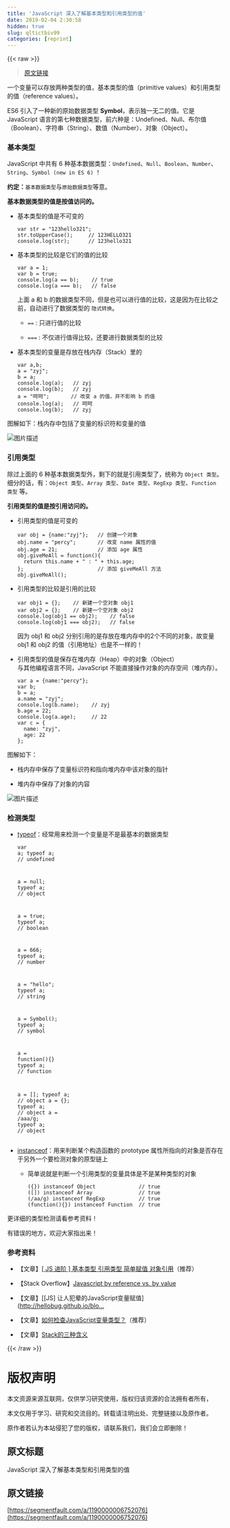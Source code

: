 ```yaml
---
title: 'JavaScript 深入了解基本类型和引用类型的值' 
date: 2019-02-04 2:30:58
hidden: true
slug: qltictbiv99
categories: [reprint]
---
```


{{< raw >}}

                    
<blockquote><p><a href="http://blog.percymong.com/2016/08/28/javascript-two-data-type/" rel="nofollow noreferrer" target="_blank">原文链接</a></p></blockquote>
<p>一个变量可以存放两种类型的值，基本类型的值（primitive values）和引用类型的值（reference values）。</p>
<p>ES6 引入了一种新的原始数据类型 <strong>Symbol</strong>，表示独一无二的值。它是 JavaScript 语言的第七种数据类型，前六种是：Undefined、Null、布尔值（Boolean）、字符串（String）、数值（Number）、对象（Object）。</p>
<h3 id="articleHeader0">基本类型</h3>
<p>JavaScript 中共有 6 种基本数据类型：<code>Undefined</code>、<code>Null</code>、<code>Boolean</code>、<code>Number</code>、<code>String</code>、<code>Symbol (new in ES 6)</code> ！</p>
<p><strong>约定：</strong><code>基本数据类型</code>与<code>原始数据类型</code>等意。</p>
<p><strong>基本数据类型的值是按值访问的。</strong></p>
<ul>
<li>
<p>基本类型的值是不可变的</p>
<div class="widget-codetool" style="display:none;">
      <div class="widget-codetool--inner">
      <span class="selectCode code-tool" data-toggle="tooltip" data-placement="top" title="" data-original-title="全选"></span>
      <span type="button" class="copyCode code-tool" data-toggle="tooltip" data-placement="top" data-clipboard-text="var str = &quot;123hello321&quot;;
str.toUpperCase();     // 123HELLO321
console.log(str);      // 123hello321" title="" data-original-title="复制"></span>
      <span type="button" class="saveToNote code-tool" data-toggle="tooltip" data-placement="top" title="" data-original-title="放进笔记"></span>
      </div>
      </div><pre class="javascript hljs"><code class="js"><span class="hljs-keyword">var</span> str = <span class="hljs-string">"123hello321"</span>;
str.toUpperCase();     <span class="hljs-comment">// 123HELLO321</span>
<span class="hljs-built_in">console</span>.log(str);      <span class="hljs-comment">// 123hello321</span></code></pre>
</li>
<li>
<p>基本类型的比较是它们的值的比较</p>
<div class="widget-codetool" style="display:none;">
      <div class="widget-codetool--inner">
      <span class="selectCode code-tool" data-toggle="tooltip" data-placement="top" title="" data-original-title="全选"></span>
      <span type="button" class="copyCode code-tool" data-toggle="tooltip" data-placement="top" data-clipboard-text="var a = 1;
var b = true;
console.log(a == b);    // true
console.log(a === b);   // false" title="" data-original-title="复制"></span>
      <span type="button" class="saveToNote code-tool" data-toggle="tooltip" data-placement="top" title="" data-original-title="放进笔记"></span>
      </div>
      </div><pre class="javascript hljs"><code class="js"><span class="hljs-keyword">var</span> a = <span class="hljs-number">1</span>;
<span class="hljs-keyword">var</span> b = <span class="hljs-literal">true</span>;
<span class="hljs-built_in">console</span>.log(a == b);    <span class="hljs-comment">// true</span>
<span class="hljs-built_in">console</span>.log(a === b);   <span class="hljs-comment">// false</span></code></pre>
<p>上面 a 和 b 的数据类型不同，但是也可以进行值的比较，这是因为在比较之前，自动进行了数据类型的 <code>隐式转换</code>。</p>
<ul>
<li><p><code>==</code> : 只进行值的比较</p></li>
<li><p><code>===</code> : 不仅进行值得比较，还要进行数据类型的比较</p></li>
</ul>
</li>
<li>
<p>基本类型的变量是存放在栈内存（Stack）里的</p>
<div class="widget-codetool" style="display:none;">
      <div class="widget-codetool--inner">
      <span class="selectCode code-tool" data-toggle="tooltip" data-placement="top" title="" data-original-title="全选"></span>
      <span type="button" class="copyCode code-tool" data-toggle="tooltip" data-placement="top" data-clipboard-text="var a,b;
a = &quot;zyj&quot;;
b = a;
console.log(a);   // zyj
console.log(b);   // zyj
a = &quot;呵呵&quot;;       // 改变 a 的值，并不影响 b 的值
console.log(a);   // 呵呵
console.log(b);   // zyj" title="" data-original-title="复制"></span>
      <span type="button" class="saveToNote code-tool" data-toggle="tooltip" data-placement="top" title="" data-original-title="放进笔记"></span>
      </div>
      </div><pre class="javascript hljs"><code class="js"><span class="hljs-keyword">var</span> a,b;
a = <span class="hljs-string">"zyj"</span>;
b = a;
<span class="hljs-built_in">console</span>.log(a);   <span class="hljs-comment">// zyj</span>
<span class="hljs-built_in">console</span>.log(b);   <span class="hljs-comment">// zyj</span>
a = <span class="hljs-string">"呵呵"</span>;       <span class="hljs-comment">// 改变 a 的值，并不影响 b 的值</span>
<span class="hljs-built_in">console</span>.log(a);   <span class="hljs-comment">// 呵呵</span>
<span class="hljs-built_in">console</span>.log(b);   <span class="hljs-comment">// zyj</span></code></pre>
</li>
</ul>
<p>图解如下：栈内存中包括了变量的标识符和变量的值</p>
<p><span class="img-wrap"><img data-src="/img/bVCunf" src="https://static.alili.tech/img/bVCunf" alt="图片描述" title="图片描述" style="cursor: pointer; display: inline;"></span></p>
<h3 id="articleHeader1">引用类型</h3>
<p>除过上面的 6 种基本数据类型外，剩下的就是引用类型了，统称为 <code>Object 类型</code>。细分的话，有：<code>Object 类型</code>、<code>Array 类型</code>、<code>Date 类型</code>、<code>RegExp 类型</code>、<code>Function 类型</code> 等。</p>
<p><strong>引用类型的值是按引用访问的。</strong></p>
<ul>
<li>
<p>引用类型的值是可变的</p>
<div class="widget-codetool" style="display:none;">
      <div class="widget-codetool--inner">
      <span class="selectCode code-tool" data-toggle="tooltip" data-placement="top" title="" data-original-title="全选"></span>
      <span type="button" class="copyCode code-tool" data-toggle="tooltip" data-placement="top" data-clipboard-text="var obj = {name:&quot;zyj&quot;};   // 创建一个对象
obj.name = &quot;percy&quot;;       // 改变 name 属性的值
obj.age = 21;             // 添加 age 属性
obj.giveMeAll = function(){
  return this.name + &quot; : &quot; + this.age;
};                        // 添加 giveMeAll 方法
obj.giveMeAll();" title="" data-original-title="复制"></span>
      <span type="button" class="saveToNote code-tool" data-toggle="tooltip" data-placement="top" title="" data-original-title="放进笔记"></span>
      </div>
      </div><pre class="javascript hljs"><code class="js"><span class="hljs-keyword">var</span> obj = {<span class="hljs-attr">name</span>:<span class="hljs-string">"zyj"</span>};   <span class="hljs-comment">// 创建一个对象</span>
obj.name = <span class="hljs-string">"percy"</span>;       <span class="hljs-comment">// 改变 name 属性的值</span>
obj.age = <span class="hljs-number">21</span>;             <span class="hljs-comment">// 添加 age 属性</span>
obj.giveMeAll = <span class="hljs-function"><span class="hljs-keyword">function</span>(<span class="hljs-params"></span>)</span>{
  <span class="hljs-keyword">return</span> <span class="hljs-keyword">this</span>.name + <span class="hljs-string">" : "</span> + <span class="hljs-keyword">this</span>.age;
};                        <span class="hljs-comment">// 添加 giveMeAll 方法</span>
obj.giveMeAll();</code></pre>
</li>
<li>
<p>引用类型的比较是引用的比较</p>
<div class="widget-codetool" style="display:none;">
      <div class="widget-codetool--inner">
      <span class="selectCode code-tool" data-toggle="tooltip" data-placement="top" title="" data-original-title="全选"></span>
      <span type="button" class="copyCode code-tool" data-toggle="tooltip" data-placement="top" data-clipboard-text="var obj1 = {};    // 新建一个空对象 obj1
var obj2 = {};    // 新建一个空对象 obj2
console.log(obj1 == obj2);    // false
console.log(obj1 === obj2);   // false" title="" data-original-title="复制"></span>
      <span type="button" class="saveToNote code-tool" data-toggle="tooltip" data-placement="top" title="" data-original-title="放进笔记"></span>
      </div>
      </div><pre class="javascript hljs"><code class="js"><span class="hljs-keyword">var</span> obj1 = {};    <span class="hljs-comment">// 新建一个空对象 obj1</span>
<span class="hljs-keyword">var</span> obj2 = {};    <span class="hljs-comment">// 新建一个空对象 obj2</span>
<span class="hljs-built_in">console</span>.log(obj1 == obj2);    <span class="hljs-comment">// false</span>
<span class="hljs-built_in">console</span>.log(obj1 === obj2);   <span class="hljs-comment">// false</span></code></pre>
<p>因为 obj1 和 obj2 分别引用的是存放在堆内存中的2个不同的对象，故变量 obj1 和 obj2 的值（引用地址）也是不一样的！</p>
</li>
<li>
<p>引用类型的值是保存在堆内存（Heap）中的对象（Object）<br> 与其他编程语言不同，JavaScript 不能直接操作对象的内存空间（堆内存）。</p>
<div class="widget-codetool" style="display:none;">
      <div class="widget-codetool--inner">
      <span class="selectCode code-tool" data-toggle="tooltip" data-placement="top" title="" data-original-title="全选"></span>
      <span type="button" class="copyCode code-tool" data-toggle="tooltip" data-placement="top" data-clipboard-text="var a = {name:&quot;percy&quot;};
var b;
b = a;
a.name = &quot;zyj&quot;;
console.log(b.name);    // zyj
b.age = 22;
console.log(a.age);     // 22
var c = {
  name: &quot;zyj&quot;,
  age: 22
};" title="" data-original-title="复制"></span>
      <span type="button" class="saveToNote code-tool" data-toggle="tooltip" data-placement="top" title="" data-original-title="放进笔记"></span>
      </div>
      </div><pre class="javascript hljs"><code class="js"><span class="hljs-keyword">var</span> a = {<span class="hljs-attr">name</span>:<span class="hljs-string">"percy"</span>};
<span class="hljs-keyword">var</span> b;
b = a;
a.name = <span class="hljs-string">"zyj"</span>;
<span class="hljs-built_in">console</span>.log(b.name);    <span class="hljs-comment">// zyj</span>
b.age = <span class="hljs-number">22</span>;
<span class="hljs-built_in">console</span>.log(a.age);     <span class="hljs-comment">// 22</span>
<span class="hljs-keyword">var</span> c = {
  <span class="hljs-attr">name</span>: <span class="hljs-string">"zyj"</span>,
  <span class="hljs-attr">age</span>: <span class="hljs-number">22</span>
};</code></pre>
</li>
</ul>
<p>图解如下：</p>
<ul>
<li><p>栈内存中保存了变量标识符和指向堆内存中该对象的指针</p></li>
<li><p>堆内存中保存了对象的内容</p></li>
</ul>
<p><span class="img-wrap"><img data-src="/img/bVCuGx" src="https://static.alili.tech/img/bVCuGx" alt="图片描述" title="图片描述" style="cursor: pointer; display: inline;"></span></p>
<h3 id="articleHeader2">检测类型</h3>
<ul>
<li>
<p><a href="https://developer.mozilla.org/zh-CN/docs/Web/JavaScript/Reference/Operators/typeof" rel="nofollow noreferrer" target="_blank">typeof</a>：经常用来检测一个变量是不是最基本的数据类型</p>
<div class="widget-codetool" style="display:none;">
      <div class="widget-codetool--inner">
      <span class="selectCode code-tool" data-toggle="tooltip" data-placement="top" title="" data-original-title="全选"></span>
      <span type="button" class="copyCode code-tool" data-toggle="tooltip" data-placement="top" data-clipboard-text="var a;
typeof a;    // undefined

a = null;
typeof a;    // object

a = true;
typeof a;    // boolean

a = 666;
typeof a;    // number 

a = &quot;hello&quot;;
typeof a;    // string

a = Symbol();
typeof a;    // symbol

a = function(){}
typeof a;    // function

a = [];
typeof a;    // object
a = {};
typeof a;    // object
a = /aaa/g;
typeof a;    // object   " title="" data-original-title="复制"></span>
      <span type="button" class="saveToNote code-tool" data-toggle="tooltip" data-placement="top" title="" data-original-title="放进笔记"></span>
      </div>
      </div><pre class="javascript hljs"><code class="javascript"><span class="hljs-keyword">var</span> a;
<span class="hljs-keyword">typeof</span> a;    <span class="hljs-comment">// undefined</span>

a = <span class="hljs-literal">null</span>;
<span class="hljs-keyword">typeof</span> a;    <span class="hljs-comment">// object</span>

a = <span class="hljs-literal">true</span>;
<span class="hljs-keyword">typeof</span> a;    <span class="hljs-comment">// boolean</span>

a = <span class="hljs-number">666</span>;
<span class="hljs-keyword">typeof</span> a;    <span class="hljs-comment">// number </span>

a = <span class="hljs-string">"hello"</span>;
<span class="hljs-keyword">typeof</span> a;    <span class="hljs-comment">// string</span>

a = <span class="hljs-built_in">Symbol</span>();
<span class="hljs-keyword">typeof</span> a;    <span class="hljs-comment">// symbol</span>

a = <span class="hljs-function"><span class="hljs-keyword">function</span>(<span class="hljs-params"></span>)</span>{}
<span class="hljs-keyword">typeof</span> a;    <span class="hljs-comment">// function</span>

a = [];
<span class="hljs-keyword">typeof</span> a;    <span class="hljs-comment">// object</span>
a = {};
<span class="hljs-keyword">typeof</span> a;    <span class="hljs-comment">// object</span>
a = <span class="hljs-regexp">/aaa/g</span>;
<span class="hljs-keyword">typeof</span> a;    <span class="hljs-comment">// object   </span></code></pre>
</li>
<li>
<p><a href="https://developer.mozilla.org/zh-CN/docs/Web/JavaScript/Reference/Operators/instanceof" rel="nofollow noreferrer" target="_blank">instanceof</a>：用来判断某个构造函数的 prototype 属性所指向的对象是否存在于另外一个要检测对象的原型链上</p>
<ul><li>
<p>简单说就是判断一个引用类型的变量具体是不是某种类型的对象</p>
<div class="widget-codetool" style="display:none;">
      <div class="widget-codetool--inner">
      <span class="selectCode code-tool" data-toggle="tooltip" data-placement="top" title="" data-original-title="全选"></span>
      <span type="button" class="copyCode code-tool" data-toggle="tooltip" data-placement="top" data-clipboard-text="({}) instanceof Object              // true
([]) instanceof Array               // true
(/aa/g) instanceof RegExp           // true
(function(){}) instanceof Function  // true" title="" data-original-title="复制"></span>
      <span type="button" class="saveToNote code-tool" data-toggle="tooltip" data-placement="top" title="" data-original-title="放进笔记"></span>
      </div>
      </div><pre class="javascript hljs"><code class="javascript">({}) <span class="hljs-keyword">instanceof</span> <span class="hljs-built_in">Object</span>              <span class="hljs-comment">// true</span>
([]) <span class="hljs-keyword">instanceof</span> <span class="hljs-built_in">Array</span>               <span class="hljs-comment">// true</span>
(<span class="hljs-regexp">/aa/g</span>) <span class="hljs-keyword">instanceof</span> <span class="hljs-built_in">RegExp</span>           <span class="hljs-comment">// true</span>
(<span class="hljs-function"><span class="hljs-keyword">function</span>(<span class="hljs-params"></span>)</span>{}) <span class="hljs-keyword">instanceof</span> <span class="hljs-built_in">Function</span>  <span class="hljs-comment">// true</span></code></pre>
</li></ul>
</li>
</ul>
<p>更详细的类型检测请看参考资料！</p>
<p>有错误的地方，欢迎大家指出来！</p>
<h3 id="articleHeader3">参考资料</h3>
<ul>
<li><p>【文章】<a href="https://segmentfault.com/a/1190000002789651">[ JS 进阶 ] 基本类型 引用类型 简单赋值 对象引用</a>（推荐）</p></li>
<li><p>【Stack Overflow】<a href="http://stackoverflow.com/questions/6605640/javascript-by-reference-vs-by-value" rel="nofollow noreferrer" target="_blank">Javascript by reference vs. by value</a></p></li>
<li><p>【文章】[[JS] 让人犯晕的JavaScript变量赋值](<a href="http://hellobug.github.io/blog/javascript-variable-assignment/)" rel="nofollow noreferrer" target="_blank">http://hellobug.github.io/blo...</a></p></li>
<li><p>【文章】<a href="http://harttle.com/2015/09/18/js-type-checking.html" rel="nofollow noreferrer" target="_blank">如何检查JavaScript变量类型？</a>（推荐）</p></li>
<li><p>【文章】<a href="http://www.ruanyifeng.com/blog/2013/11/stack.html" rel="nofollow noreferrer" target="_blank">Stack的三种含义</a></p></li>
</ul>

                
{{< /raw >}}

# 版权声明
本文资源来源互联网，仅供学习研究使用，版权归该资源的合法拥有者所有，

本文仅用于学习、研究和交流目的。转载请注明出处、完整链接以及原作者。

原作者若认为本站侵犯了您的版权，请联系我们，我们会立即删除！

## 原文标题
JavaScript 深入了解基本类型和引用类型的值

## 原文链接
[https://segmentfault.com/a/1190000006752076](https://segmentfault.com/a/1190000006752076)

